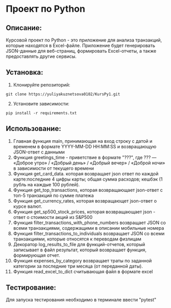 # Проект по Python

## Описание:

Курсовой проект по Python - это приложение для анализа транзакций, которые находятся в Excel-файле. Приложение будет генерировать JSON-данные для веб-страниц, формировать Excel-отчеты, а также предоставлять другие сервисы.

## Установка:

1. Клонируйте репозиторий:
```
git clone https://yuliyakuznetsova0102/KursPy1.git
```
2. Установите зависимости:
```
pip install -r requirements.txt
```
## Использование:

1. Главная функция main, принимающая на вход строку с датой и временем в формате 
YYYY-MM-DD HH:MM:SS и возвращающую JSON-ответ с данными
2. Функция greetings_time - приветствие в формате "???", где ??? — «Доброе утро» / «Добрый день» / 
«Добрый вечер» / «Доброй ночи» в зависимости от текущего времени
3. Функция get_card_data. которая возвращает json ответ по каждой карте:последние 4 цифры карты; общая сумма расходов;
кешбэк (1 рубль на каждые 100 рублей).
4. Функция get_top_transactions, которая возвращающает json-ответ с топ-5 транзакций по сумме платежа
5. Функция get_currency_rates, которая возвращающет json-ответ о курсе валют.
6. Функция get_sp500_stock_prices, которая возвращающает json - ответ о стоимости акций из S&P500
7. Функция filter_transactions_with_phone_numbers возвращает JSON со всеми транзакциями, содержащими в описании мобильные номера
8. Функция filter_transactions_to_individuals возвращает JSON со всеми транзакциями, которые относятся к переводам физлицам 
9. Декоратор log_results_to_file для функций-отчетов, который записывает в файл результат,
    который возвращает функция, формирующая отчет.
10. Функция expenses_by_category возвращает траты по заданной категории за последние три месяца (от переданной даты).
11. Функция read_excel_to_dict считывающая файл в формате excel



## Тестирование:

Для запуска тестирования необходимо в терминале ввести "pytest"
